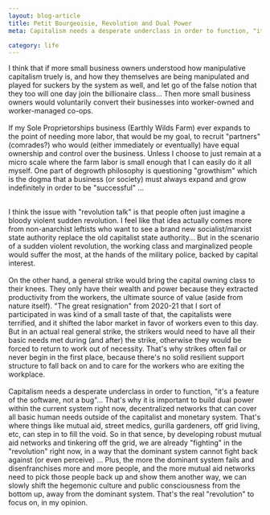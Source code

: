 ```yaml
---
layout: blog-article
title: Petit Bourgeoisie, Revolution and Dual Power
meta: Capitalism needs a desperate underclass in order to function, "it's a feature of the software, not a bug"

category: life
---
```

<p>
I think that if more small business owners understood how manipulative capitalism truely is, and how they themselves are being manipulated and played for suckers by the system as well, and let go of the false notion that they too will one day join the billionaire class... Then more small business owners would voluntarily convert their businesses into worker-owned and worker-managed co-ops.
<br><br>
If my Sole Proprietorships business (Earthly Wilds Farm) ever expands to the point of needing more labor, that would be my goal, to recruit "partners" (comrades?) who would (either immediately or eventually) have equal ownership and control over the business. Unless I choose to just remain at a micro scale where the farm labor is small enough that I can easily do it all myself. One part of degrowth philosophy is questioning "growthism" which is the dogma that a business (or society) must always expand and grow indefinitely in order to be "successful" ...
<br><br>

I think the issue with "revolution talk" is that people often just imagine a bloody violent sudden revolution. I feel like that idea actually comes more from non-anarchist leftists who want to see a brand new socialist/marxist state authority replace the old capitalist state authority... But in the scenario of a sudden violent revolution, the working class and marginalized people would suffer the most, at the hands of the military police, backed by capital interest.
<br><br>
On the other hand, a general strike would bring the capital owning class to their knees. They only have their wealth and power because they extracted productivity from the workers, the ultimate source of value (aside from nature itself). "The great resignation" from 2020-21 that I sort of participated in was kind of a small taste of that, the capitalists were terrified, and it shifted the labor market in favor of workers even to this day. But in an actual real general strike, the strikers would need to have all their basic needs met during (and after) the strike, otherwise they would be forced to return to work out of necessity. That's why strikes often fail or never begin in the first place, because there's no solid resilient support structure to fall back on and to care for the workers who are exiting the workplace.
<br><br>
Capitalism needs a desperate underclass in order to function, "it's a feature of the software, not a bug"... That's why it is important to build dual power within the current system right now, decentralized networks that can cover all basic human needs outside of the capitalist and monetary system. That's where things like mutual aid, street medics, gurilla gardeners, off grid living, etc, can step in to fill the void. So in that sence, by developing robust mutual aid networks and tinkering off the grid, we are already "fighting" in the "revolution" right now, in a way that the dominant system cannot fight back against (or even perceive) ... Plus, the more the dominant system fails and disenfranchises more and more people, and the more mutual aid networks need to pick those people back up and show them another way, we can slowly shift the hegemonic culture and public consciousness from the bottom up, away from the dominant system. That's the real "revolution" to focus on, in my opinion.





</p>

